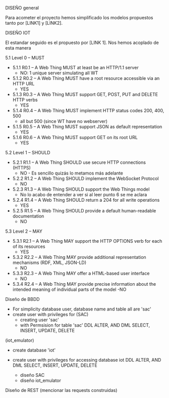 DISEÑO general

Para acometer el proyecto hemos simplificado los modelos propuestos tanto por [LINK1] y [LINK2]. 

DISEÑO IOT

El estandar seguido es el propuesto por [LINK 1]. Nos hemos acoplado de esta manera


5.1 Level 0 – MUST
- 5.1.1 R0.1 – A Web Thing MUST at least be an HTTP/1.1 server
  - NO: 1 unique server simulating all WT
- 5.1.2 R0.2 – A Web Thing MUST have a root resource accessible via an HTTP URL
  - YES
- 5.1.3 R0.3 – A Web Thing MUST support GET, POST, PUT and DELETE HTTP verbs
  - YES
- 5.1.4 R0.4 – A Web Thing MUST implement HTTP status codes 200, 400, 500
  - all but 500 (since WT have no webserver)
- 5.1.5 R0.5 – A Web Thing MUST support JSON as default representation
  - YES
- 5.1.6 R0.6 – A Web Thing MUST support GET on its root URL
  - YES

5.2 Level 1 – SHOULD
- 5.2.1 R1.1 – A Web Thing SHOULD use secure HTTP connections (HTTPS)
  - NO - Es sencillo quizás lo metamos más adelante
- 5.2.2 R1.2 – A Web Thing SHOULD implement the WebSocket Protocol
  - NO
- 5.2.3 R1.3 – A Web Thing SHOULD support the Web Things model
  - No lo acabo de entender a ver si al leer punto 6 se me aclara
- 5.2.4 R1.4 – A Web Thing SHOULD return a 204 for all write operations
  - YES
- 5.2.5 R1.5 – A Web Thing SHOULD provide a default human-readable documentation
  - NO
  
5.3 Level 2 – MAY
- 5.3.1 R2.1 – A Web Thing MAY support the HTTP OPTIONS verb for each of its resources
  - YES
- 5.3.2 R2.2 – A Web Thing MAY provide additional representation mechanisms (RDF, XML, JSON-LD)
  - NO
- 5.3.3 R2.3 – A Web Thing MAY offer a HTML-based user interface
  - NO
- 5.3.4 R2.4 – A Web Thing MAY provide precise information about the intended meaning of individual parts of the model
  -NO





Diseño de BBDD

- For simplicity database user, database name and table all are 'sac'
- create user with privileges for
(SAC)
    - creating user 'sac'
    - with Permsision for table 'sac' DDL ALTER, AND DML SELECT, INSERT, UPDATE, DELETE

(iot_emulator)
- create database 'iot'
- create user with privileges for accessing database iot DDL ALTER, AND DML SELECT, INSERT, UPDATE, DELETE

    - diseño SAC
    - diseño iot_emulator


Diseño de REST
(mencionar las requests construidas)